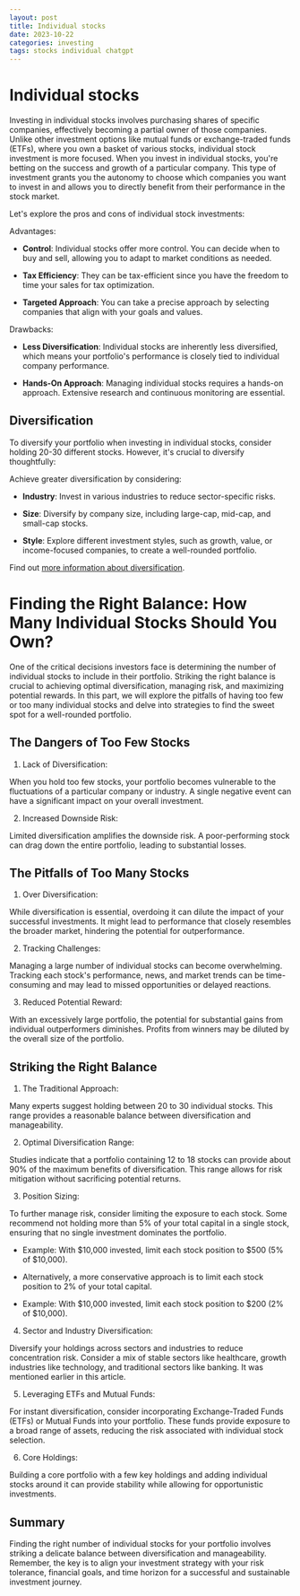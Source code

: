 ```yaml
---
layout: post
title: Individual stocks
date: 2023-10-22
categories: investing
tags: stocks individual chatgpt
---
```


# Individual stocks

Investing in individual stocks involves purchasing shares of specific companies, effectively becoming a partial owner of those companies. Unlike other investment options like mutual funds or exchange-traded funds (ETFs), where you own a basket of various stocks, individual stock investment is more focused. When you invest in individual stocks, you're betting on the success and growth of a particular company. This type of investment grants you the autonomy to choose which companies you want to invest in and allows you to directly benefit from their performance in the stock market.

Let's explore the pros and cons of individual stock investments:

Advantages:

- **Control**: Individual stocks offer more control. You can decide when to buy and sell, allowing you to adapt to market conditions as needed.

- **Tax Efficiency**: They can be tax-efficient since you have the freedom to time your sales for tax optimization.

- **Targeted Approach**: You can take a precise approach by selecting companies that align with your goals and values.

Drawbacks:

- **Less Diversification**: Individual stocks are inherently less diversified, which means your portfolio's performance is closely tied to individual company performance.

- **Hands-On Approach**: Managing individual stocks requires a hands-on approach. Extensive research and continuous monitoring are essential.

## Diversification

To diversify your portfolio when investing in individual stocks, consider holding 20-30 different stocks. However, it's crucial to diversify thoughtfully:

Achieve greater diversification by considering:

- **Industry**: Invest in various industries to reduce sector-specific risks.

- **Size**: Diversify by company size, including large-cap, mid-cap, and small-cap stocks.

- **Style**: Explore different investment styles, such as growth, value, or income-focused companies, to create a well-rounded portfolio.

Find out [more information about diversification](./2023-10-30-Stock-diversification).

# Finding the Right Balance: How Many Individual Stocks Should You Own?

One of the critical decisions investors face is determining the number of individual stocks to include in their portfolio. Striking the right balance is crucial to achieving optimal diversification, managing risk, and maximizing potential rewards. In this part, we will explore the pitfalls of having too few or too many individual stocks and delve into strategies to find the sweet spot for a well-rounded portfolio.

## The Dangers of Too Few Stocks

1. Lack of Diversification:

When you hold too few stocks, your portfolio becomes vulnerable to the fluctuations of a particular company or industry. A single negative event can have a significant impact on your overall investment.

2. Increased Downside Risk:

Limited diversification amplifies the downside risk. A poor-performing stock can drag down the entire portfolio, leading to substantial losses.

## The Pitfalls of Too Many Stocks

1. Over Diversification:

While diversification is essential, overdoing it can dilute the impact of your successful investments. It might lead to performance that closely resembles the broader market, hindering the potential for outperformance.

2. Tracking Challenges:

Managing a large number of individual stocks can become overwhelming. Tracking each stock's performance, news, and market trends can be time-consuming and may lead to missed opportunities or delayed reactions.

3. Reduced Potential Reward:

With an excessively large portfolio, the potential for substantial gains from individual outperformers diminishes. Profits from winners may be diluted by the overall size of the portfolio.

## Striking the Right Balance

1. The Traditional Approach:

Many experts suggest holding between 20 to 30 individual stocks. This range provides a reasonable balance between diversification and manageability.

2. Optimal Diversification Range:

Studies indicate that a portfolio containing 12 to 18 stocks can provide about 90% of the maximum benefits of diversification. This range allows for risk mitigation without sacrificing potential returns.

3. Position Sizing:

To further manage risk, consider limiting the exposure to each stock. Some recommend not holding more than 5% of your total capital in a single stock, ensuring that no single investment dominates the portfolio.

- Example: With $10,000 invested, limit each stock position to $500 (5% of $10,000).

- Alternatively, a more conservative approach is to limit each stock position to 2% of your total capital.

- Example: With $10,000 invested, limit each stock position to $200 (2% of $10,000).

4. Sector and Industry Diversification:

Diversify your holdings across sectors and industries to reduce concentration risk. Consider a mix of stable sectors like healthcare, growth industries like technology, and traditional sectors like banking. It was mentioned earlier in this article.

5. Leveraging ETFs and Mutual Funds:

For instant diversification, consider incorporating Exchange-Traded Funds (ETFs) or Mutual Funds into your portfolio. These funds provide exposure to a broad range of assets, reducing the risk associated with individual stock selection.

6. Core Holdings:

Building a core portfolio with a few key holdings and adding individual stocks around it can provide stability while allowing for opportunistic investments.

## Summary

Finding the right number of individual stocks for your portfolio involves striking a delicate balance between diversification and manageability. Remember, the key is to align your investment strategy with your risk tolerance, financial goals, and time horizon for a successful and sustainable investment journey.
